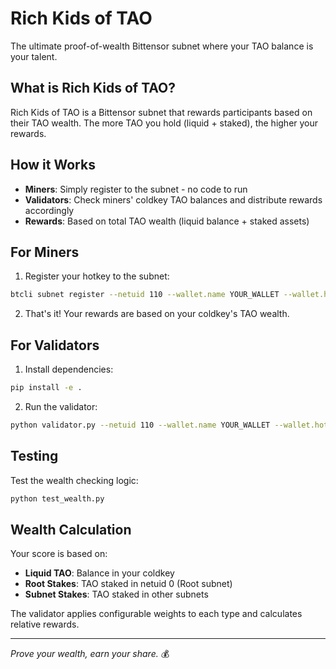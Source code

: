 # Rich Kids of TAO

The ultimate proof-of-wealth Bittensor subnet where your TAO balance is your talent.

## What is Rich Kids of TAO?

Rich Kids of TAO is a Bittensor subnet that rewards participants based on their TAO wealth. The more TAO you hold (liquid + staked), the higher your rewards.

## How it Works

- **Miners**: Simply register to the subnet - no code to run
- **Validators**: Check miners' coldkey TAO balances and distribute rewards accordingly
- **Rewards**: Based on total TAO wealth (liquid balance + staked assets)

## For Miners

1. Register your hotkey to the subnet:
```bash
btcli subnet register --netuid 110 --wallet.name YOUR_WALLET --wallet.hotkey YOUR_HOTKEY
```

2. That's it! Your rewards are based on your coldkey's TAO wealth.

## For Validators

1. Install dependencies:
```bash
pip install -e .
```

2. Run the validator:
```bash
python validator.py --netuid 110 --wallet.name YOUR_WALLET --wallet.hotkey YOUR_HOTKEY
```

## Testing

Test the wealth checking logic:
```bash
python test_wealth.py
```

## Wealth Calculation

Your score is based on:
- **Liquid TAO**: Balance in your coldkey
- **Root Stakes**: TAO staked in netuid 0 (Root subnet)  
- **Subnet Stakes**: TAO staked in other subnets

The validator applies configurable weights to each type and calculates relative rewards.

---

*Prove your wealth, earn your share.* 💰
